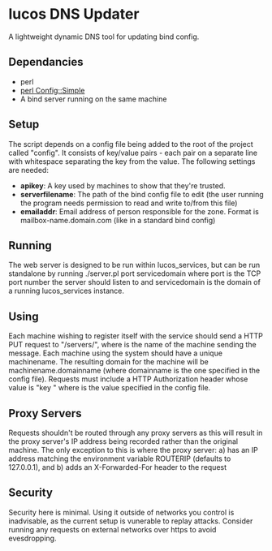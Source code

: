 # lucos DNS Updater
A lightweight dynamic DNS tool for updating bind config.

## Dependancies
* perl
* [perl Config::Simple](https://metacpan.org/module/Config::Simple)
* A bind server running on the same machine

## Setup
The script depends on a config file being added to the root of the project called "config".  It consists of key/value pairs - each pair on a separate line with whitespace separating the key from the value.
The following settings are needed:
* **apikey**: A key used by machines to show that they're trusted.
* **serverfilename**: The path of the bind config file to edit (the user running the program needs permission to read and write to/from this file)
* **emailaddr**: Email address of person responsible for the zone. Format is mailbox-name.domain.com (like in a standard bind config)

## Running
The web server is designed to be run within lucos_services, but can be run standalone by running ./server.pl port servicedomain where port is the TCP port number the server should listen to and servicedomain is the domain of a running lucos_services instance.

## Using
Each machine wishing to register itself with the service should send a HTTP PUT request to "/servers/<machinename>", where <machinename> is the name of the machine sending the message.  Each machine using the system should have a unique machinename.  The resulting domain for the machine will be machinename.domainname (where domainname is the one specified in the config file).
Requests must include a HTTP Authorization header whose value is "key <apikey>" where <apikey> is the value specified in the config file.

## Proxy Servers
Requests shouldn't be routed through any proxy servers as this will result in the proxy server's IP address being recorded rather than the original machine.
The only exception to this is where the proxy server: a) has an IP address matching the environment variable ROUTERIP (defaults to 127.0.0.1), and b) adds an X-Forwarded-For header to the request

## Security
Security here is minimal.  Using it outside of networks you control is inadvisable, as the current setup is vunerable to replay attacks.  Consider running any requests on external networks over https to avoid evesdropping.
